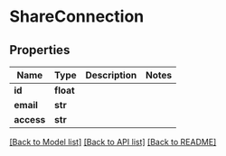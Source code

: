 # ShareConnection

## Properties
Name | Type | Description | Notes
------------ | ------------- | ------------- | -------------
**id** | **float** |  | 
**email** | **str** |  | 
**access** | **str** |  | 

[[Back to Model list]](../README.md#documentation-for-models) [[Back to API list]](../README.md#documentation-for-api-endpoints) [[Back to README]](../README.md)


